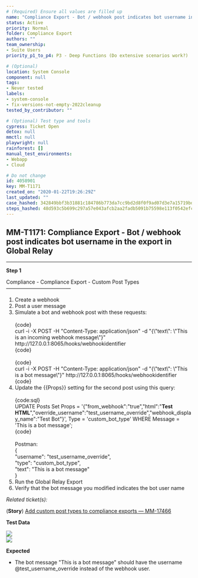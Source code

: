 ```yaml
---
# (Required) Ensure all values are filled up
name: "Compliance Export - Bot / webhook post indicates bot username in the export in Global Relay"
status: Active
priority: Normal
folder: Compliance Export
authors: ""
team_ownership: 
- Suite Users
priority_p1_to_p4: P3 - Deep Functions (Do extensive scenarios work?)

# (Optional)
location: System Console
component: null
tags: 
- Never tested
labels: 
- system-console
- fix-versions-not-empty-2022cleanup
tested_by_contributor: ""

# (Optional) Test type and tools
cypress: Ticket Open
detox: null
mmctl: null
playwright: null
rainforest: []
manual_test_environments: 
- Webapp
- Cloud

# Do not change
id: 4058901
key: MM-T1171
created_on: "2020-01-22T19:26:29Z"
last_updated: ""
case_hashed: 342849bbf3b31881c184786b773da7cc9bd2d8f0f9ad07d3e7a15719bd4393f77f273fda06864674bb990f8d5ea97697
steps_hashed: 48d593c5b699c297a57e043afcb2aa2fadb5091b75598e113f0542efcc904d78e9f1aa9c9bcd70045e3a97e762cbdd18
---
```


<!-- (Auto-generated) Based on frontmatter's "key" and "name" -->

## MM-T1171: Compliance Export - Bot / webhook post indicates bot username in the export in Global Relay

---

**Step 1**

Compliance - Compliance Export - Custom Post Types\
–––––––––––––––––––––––––

1. Create a webhook
2. Post a user message
3. Simulate a bot and webhook post with these requests:\
   \
   {code}\
   curl -i -X POST -H "Content-Type: application/json" -d "{\\"text\\": \\"This is an incoming webhook message\\"}" http\://127.0.0.1:8065/hooks/webhookidentifier\
   {code}\
   \
   {code}\
   curl -i -X POST -H "Content-Type: application/json" -d "{\\"text\\": \\"This is a bot message\\"}" http\://127.0.0.1:8065/hooks/webhookidentifier\
   {code}
4. Update the {{Props}} setting for the second post using this query:\
   \
   {code:sql}\
   UPDATE Posts Set Props = '{"from\_webhook":"true","html":"**Test HTML**","override\_username":"test\_username\_override","webhook\_display\_name":"Test Bot"}', Type = 'custom\_bot\_type' WHERE Message = 'This is a bot message';\
   {code}\
   \
   Postman:\
   {\
   "username": "test\_username\_override",\
   "type": "custom\_bot\_type",\
   "text": "This is a bot message"\
   }
5. Run the Global Relay Export
6. Verify that the bot message you modified indicates the bot user name

_Related ticket(s):_

(**Story**) [Add custom post types to compliance exports — MM-17466](https://mattermost.atlassian.net/browse/MM-17466)

**Test Data**

![](https://smartbear-tm4j-prod-us-west-2-attachment-rich-text.s3.us-west-2.amazonaws.com/embedded-f3277290f945470c4add5d21ef3dc7ca7b74388fc7152bfb6b99ae58c66a95a8-1605085977550-Screen+Shot+2020-11-11+at+1.12.29+AM.png)\
![](https://smartbear-tm4j-prod-us-west-2-attachment-rich-text.s3.us-west-2.amazonaws.com/embedded-f3277290f945470c4add5d21ef3dc7ca7b74388fc7152bfb6b99ae58c66a95a8-1605086237869-Screen+Shot+2020-11-11+at+1.16.24+AM.png)

**Expected**

- The bot message "This is a bot message" should have the username @test\_username\_override instead of the webhook user.
